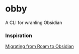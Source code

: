 # obby

A CLI for wranling Obsidian

### Inspiration

[Migrating from Roam to Obsidian](https://notes.nicolevanderhoeven.com/Migrating+from+Roam+to+Obsidian)
